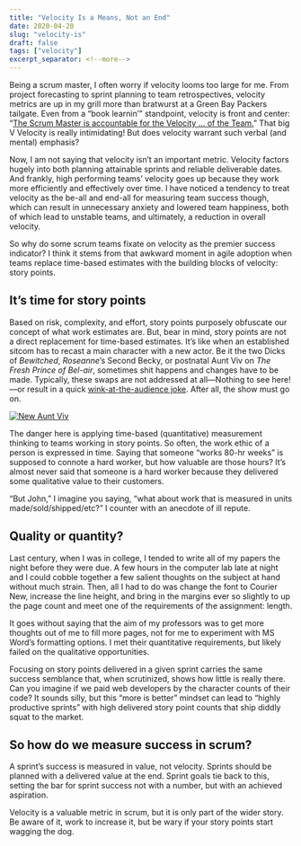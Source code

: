 ```yaml
---
title: "Velocity Is a Means, Not an End"
date: 2020-04-20
slug: "velocity-is"
draft: false
tags: ["velocity"]
excerpt_separator: <!--more-->
---
```


Being a scrum master, I often worry if velocity looms too large for me. From project forecasting to sprint planning to team retrospectives, velocity metrics are up in my grill more than bratwurst at a Green Bay Packers tailgate. Even from a “book learnin’” standpoint, velocity is front and center: “[The Scrum Master is accountable for the Velocity ... of the Team.](https://www.google.com/url?q=https://www.scruminc.com/scrum-master/&sa=D&ust=1587399635486000&usg=AFQjCNF42myQw1FhTlaBorVJdBQY9J0qSA)” That big V Velocity is really intimidating! But does velocity warrant such verbal (and mental) emphasis?

<!--more-->

Now, I am not saying that velocity isn’t an important metric. Velocity factors hugely into both planning attainable sprints and reliable deliverable dates. And frankly, high performing teams’ velocity goes up because they work more efficiently and effectively over time.  I have noticed a tendency to treat velocity as the be-all and end-all for measuring team success though, which can result in unnecessary anxiety and lowered team happiness, both of which lead to unstable teams, and ultimately, a reduction in overall velocity.

So why do some scrum teams fixate on velocity as the premier success indicator? I think it stems from that awkward moment in agile adoption when teams replace time-based estimates with the building blocks of velocity: story points.

## It’s time for story points
Based on risk, complexity, and effort, story points purposely obfuscate our concept of what work estimates are. But, bear in mind, story points are not a direct replacement for time-based estimates. It’s like when an established sitcom has to recast a main character with a new actor. Be it the two Dicks of _Bewitched_, _Roseanne_’s Second Becky, or postnatal Aunt Viv on _The Fresh Prince of Bel-air_, sometimes shit happens and changes have to be made. Typically, these swaps are not addressed at all&mdash;Nothing to see here!&mdash;or result in a quick [wink-at-the-audience joke](https://youtu.be/_NrsaTwx3OA?t=76). After all, the show must go on.

[![New Aunt Viv](http://img.youtube.com/vi/_NrsaTwx3OA/0.jpg)](http://www.youtube.com/watch?v=_NrsaTwx3OA?t=76 "New Aunt Viv")

The danger here is applying time-based (quantitative) measurement thinking to teams working in story points. So often, the work ethic of a person is expressed in time. Saying that someone “works 80-hr weeks” is supposed to connote a hard worker, but how valuable are those hours? It’s almost never said that someone is a hard worker because they delivered some qualitative value to their customers.

“But John,” I imagine you saying, “what about work that is measured in units made/sold/shipped/etc?” I counter with an anecdote of ill repute.

## Quality or quantity?
Last century, when I was in college, I tended to write all of my papers the night before they were due. A few hours in the computer lab late at night and I could cobble together a few salient thoughts on the subject at hand without much strain. Then, all I had to do was change the font to Courier New, increase the line height, and bring in the margins ever so slightly to up the page count and meet one of the requirements of the assignment: length.

It goes without saying that the aim of my professors was to get more thoughts out of me to fill more pages, not for me to experiment with MS Word’s formatting options. I met their quantitative requirements, but likely failed on the qualitative opportunities.

Focusing on story points delivered in a given sprint carries the same success semblance that, when scrutinized, shows how little is really there. Can you imagine if we paid web developers by the character counts of their code? It sounds silly, but this “more is better” mindset can lead to “highly productive sprints” with high delivered story point counts that ship diddly squat to the market.

## So how do we measure success in scrum?
A sprint’s success is measured in value, not velocity. Sprints should be planned with a delivered value at the end. Sprint goals tie back to this, setting the bar for sprint success not with a number, but with an achieved aspiration.

Velocity is a valuable metric in scrum, but it is only part of the wider story. Be aware of it, work to increase it, but be wary if your story points start wagging the dog.
